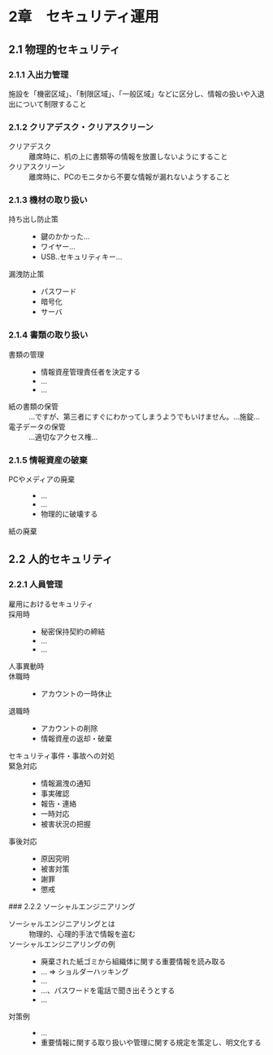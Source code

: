 # 2章　セキュリティ運用
## 2.1 物理的セキュリティ
### 2.1.1 入出力管理
施設を「機密区域」、「制限区域」、「一般区域」などに区分し、情報の扱いや入退出について制限すること

### 2.1.2 クリアデスク・クリアスクリーン
<dl>
<dt>クリアデスク</dt>
<dd>離席時に、机の上に書類等の情報を放置しないようにすること</dd>
<dt>クリアスクリーン</dt>
<dd>離席時に、PCのモニタから不要な情報が漏れないようすること</dd>
</dl>

### 2.1.3 機材の取り扱い
<dl>
<dt>持ち出し防止策</dt>
<dd>
<ul>
<li>鍵のかかった...</li>
<li>ワイヤー...</li>
<li>USB..セキュリティキー...</li>
</ul>
<dt>漏洩防止策</dt>
<dd>
<ul>
<li>パスワード</li>
<li>暗号化</li>
<li>サーバ</li>
</ul>
</dd>
</dl>

### 2.1.4 書類の取り扱い
<dl>
	<dt>書類の管理</dt>
	<dd><ul>
	<li>情報資産管理責任者を決定する</li>
	<li>...</li>
	<li>...</li>
	</ul></dd>
	<dt>紙の書類の保管</dt>
	<dd>...ですが、第三者にすぐにわかってしまうようでもいけません。...施錠...</dd>
	<dt>電子データの保管</dt>
	<dd>...適切なアクセス権...</dd>
</dl>

### 2.1.5 情報資産の破棄
<dl>
	<dt>PCやメディアの廃棄</dt>
	<dd><ul>
	<li>...</li>
	<li>...</li>
	<li>物理的に破壊する</li>
</ul></dd>
	<dt>紙の廃棄</dt>
</dl>

## 2.2 人的セキュリティ
### 2.2.1 人員管理
<dl>
	<dt>雇用におけるセキュリティ</dt>
	<dt>採用時</dt>
	<dd><ul>
	<li>秘密保持契約の締結</li>
	<li>...</li>
	<li>...</li>
	</ul></dd>
	<dt>人事異動時</dt>
	<dt>休職時</dt>
	<dd><ul>
	<li>アカウントの一時休止</li>
	</ul></dd>
	<dt>退職時</dt>
	<dd><ul>
	<li>アカウントの削除</li>
	<li>情報資産の返却・破棄</li>
	</ul></dd>
	<dt>セキュリティ事件・事故への対処</dt>
	<dt>緊急対応</dt>
	<dd><ul>
	<li>情報漏洩の通知</li>
	<li>事実確認</li>
	<li>報告・連絡</li>
	<li>一時対応</li>
	<li>被害状況の把握</li>
	</ul></dd>
	<dt>事後対応</dt>
	<dd><ul>
	<li>原因究明</li>
	<li>被害対策</li>
	<li>謝罪</li>
	<li>懲戒</li>
</ul></dd>
</dl>
### 2.2.2 ソーシャルエンジニアリング
<dl>
	<dt>ソーシャルエンジニアリングとは</dt>
	<dd>物理的、心理的手法で情報を盗む</dd>
	<dt>ソーシャルエンジニアリングの例</dt>
	<dd><ul>
	<li>廃棄された紙ゴミから組織体に関する重要情報を読み取る</li>
	<li>... => ショルダーハッキング</li>
	<li>...</li>
	<li>...、パスワードを電話で聞き出そうとする</li>
	<li>...</li>
	</ul></dd>
	<dt>対策例</dt>
	<dd><ul>
	<li>...</li>
	<li>重要情報に関する取り扱いや管理に関する規定を策定し、明文化する</li>
</ul></dd>
</dl>
